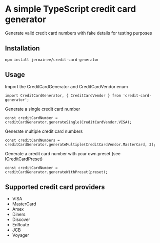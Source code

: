 # A simple TypeScript credit card generator
Generate valid credit card numbers with fake details for testing purposes

## Installation
```
npm install jermainee/credit-card-generator
```

## Usage

Import the CreditCardGenerator and CreditCardVendor enum
```
import CreditCardGenerator, { CreditCardVendor } from 'credit-card-generator';
```

Generate a single credit card number
```
const creditCardNumber = creditCardGenerator.generateSingle(CreditCardVendor.VISA);
```

Generate multiple credit card numbers
```
const creditCardNumbers = creditCardGenerator.generateMultiple(CreditCardVendor.MasterCard, 3);
```

Generate a credit card number with your own preset (see ICreditCardPreset)
```
const creditCardNumber = creditCardGenerator.generateWithPreset(preset);
```

## Supported credit card providers
* VISA
* MasterCard
* Amex
* Diners
* Discover
* EnRoute
* JCB
* Voyager
